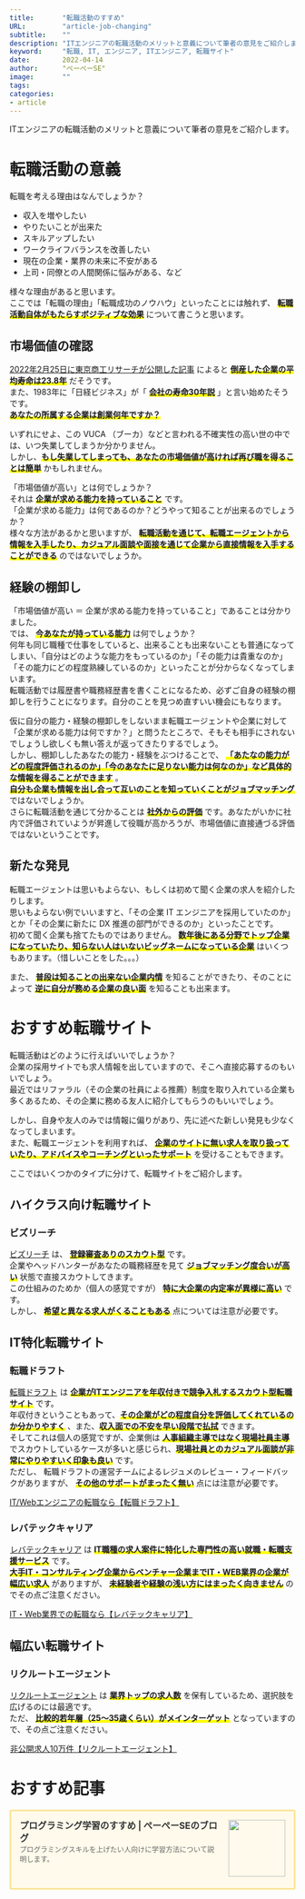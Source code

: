 ```yaml
---
title:       "転職活動のすすめ"
URL:         "article-job-changing"
subtitle:    ""
description: "ITエンジニアの転職活動のメリットと意義について筆者の意見をご紹介します。"
keyword:     "転職, IT, エンジニア, ITエンジニア, 転職サイト"
date:        2022-04-14
author:      "ぺーぺーSE"
image:       ""
tags:
categories:
- article
---
```


ITエンジニアの転職活動のメリットと意義について筆者の意見をご紹介します。

<!--more-->

# 転職活動の意義

転職を考える理由はなんでしょうか？

- 収入を増やしたい
- やりたいことが出来た
- スキルアップしたい
- ワークライフバランスを改善したい
- 現在の企業・業界の未来に不安がある
- 上司・同僚との人間関係に悩みがある、など

様々な理由があると思います。  
ここでは「転職の理由」「転職成功のノウハウ」といったことには触れず、 <span style="font-weight: bold;background:linear-gradient(transparent 70%, #FFFF00 0%);">転職活動自体がもたらすボジティブな効果</span> について書こうと思います。

## 市場価値の確認

[2022年2月25日に東京商工リサーチが公開した記事](https://www.tsr-net.co.jp/news/analysis/20220225_01.html) によると <span style="font-weight: bold;background:linear-gradient(transparent 70%, #FFFF00 0%);">倒産した企業の平均寿命は23.8年</span> だそうです。  
また、1983年に「日経ビジネス」が「 <span style="font-weight: bold;background:linear-gradient(transparent 70%, #FFFF00 0%);">会社の寿命30年説</span> 」と言い始めたそうです。  
<span style="font-weight: bold;background:linear-gradient(transparent 70%, #FFFF00 0%);">あなたの所属する企業は創業何年ですか？</span>  

いずれにせよ、この VUCA （ブーカ）などと言われる不確実性の高い世の中では、いつ失業してしまうか分かりません。  
しかし、<span style="font-weight: bold;background:linear-gradient(transparent 70%, #FFFF00 0%);">もし失業してしまっても、あなたの市場価値が高ければ再び職を得ることは簡単</span> かもしれません。  

「市場価値が高い」とは何でしょうか？  
それは <span style="font-weight: bold;background:linear-gradient(transparent 70%, #FFFF00 0%);">企業が求める能力を持っていること</span> です。  
「企業が求める能力」は何であるのか？どうやって知ることが出来るのでしょうか？  
様々な方法があるかと思いますが、 <span style="font-weight: bold;background:linear-gradient(transparent 70%, #FFFF00 0%);">転職活動を通じて、転職エージェントから情報を入手したり、カジュアル面談や面接を通じて企業から直接情報を入手することができる</span> のではないでしょうか。

## 経験の棚卸し

「市場価値が高い ＝ 企業が求める能力を持っていること」であることは分かりました。  
では、 <span style="font-weight: bold;background:linear-gradient(transparent 70%, #FFFF00 0%);">今あなたが持っている能力</span> は何でしょうか？  
何年も同じ職種で仕事をしていると、出来ることも出来ないことも普通になってしまい、「自分はどのような能力をもっているのか」「その能力は貴重なのか」「その能力にどの程度熟練しているのか」といったことが分からなくなってしまいます。  
転職活動では履歴書や職務経歴書を書くことになるため、必ずご自身の経験の棚卸しを行うことになります。自分のことを見つめ直すいい機会にもなります。  

仮に自分の能力・経験の棚卸しをしないまま転職エージェントや企業に対して「企業が求める能力は何ですか？」と問うたところで、そもそも相手にされないでしょうし欲しくも無い答えが返ってきたりするでしょう。  
しかし、棚卸ししたあなたの能力・経験をぶつけることで、 <span style="font-weight: bold;background:linear-gradient(transparent 70%, #FFFF00 0%);">「あたなの能力がどの程度評価されるのか」「今のあなたに足りない能力は何なのか」など具体的な情報を得ることができます</span> 。  
<span style="font-weight: bold;background:linear-gradient(transparent 70%, #FFFF00 0%);">自分も企業も情報を出し合って互いのことを知っていくことがジョブマッチング</span> ではないでしょうか。  
さらに転職活動を通じて分かることは <span style="font-weight: bold;background:linear-gradient(transparent 70%, #FFFF00 0%);">社外からの評価</span> です。あなたがいかに社内で評価されていようが昇進して役職が高かろうが、市場価値に直接通づる評価ではないということです。

## 新たな発見

転職エージェントは思いもよらない、もしくは初めて聞く企業の求人を紹介したりします。  
思いもよらない例でいいますと、「その企業 IT エンジニアを採用していたのか」とか「その企業に新たに DX 推進の部門ができるのか」といったことです。  
初めて聞く企業も捨てたものではありません。 <span style="font-weight: bold;background:linear-gradient(transparent 70%, #FFFF00 0%);">数年後にある分野でトップ企業になっていたり、知らない人はいないビッグネームになっている企業</span> はいくつもあります。（惜しいことをした。。。）  

また、 <span style="font-weight: bold;background:linear-gradient(transparent 70%, #FFFF00 0%);">普段は知ることの出来ない企業内情</span> を知ることができたり、そのことによって <span style="font-weight: bold;background:linear-gradient(transparent 70%, #FFFF00 0%);">逆に自分が務める企業の良い面</span> を知ることも出来ます。

# おすすめ転職サイト

転職活動はどのように行えばいいでしょうか？  
企業の採用サイトでも求人情報を出していますので、そこへ直接応募するのもいいでしょう。  
最近ではリファラル（その企業の社員による推薦）制度を取り入れている企業も多くあるため、その企業に務める友人に紹介してもらうのもいいでしょう。  

しかし、自身や友人のみでは情報に偏りがあり、先に述べた新しい発見も少なくなってしまいます。  
また、転職エージェントを利用すれば、 <span style="font-weight: bold;background:linear-gradient(transparent 70%, #FFFF00 0%);">企業のサイトに無い求人を取り扱っていたり、アドバイスやコーチングといったサポート</span> を受けることもできます。  

ここではいくつかのタイプに分けて、転職サイトをご紹介します。

## ハイクラス向け転職サイト

### ビズリーチ

[ビズリーチ](https://www.bizreach.jp/) は、 <span style="font-weight: bold;background:linear-gradient(transparent 70%, #FFFF00 0%);">登録審査ありのスカウト型</span> です。  
企業やヘッドハンターがあなたの職務経歴を見て <span style="font-weight: bold;background:linear-gradient(transparent 70%, #FFFF00 0%);">ジョブマッチング度合いが高い</span> 状態で直接スカウトしてきます。  
この仕組みのためか（個人の感覚ですが） <span style="font-weight: bold;background:linear-gradient(transparent 70%, #FFFF00 0%);">特に大企業の内定率が異様に高い</span> です。  
しかし、 <span style="font-weight: bold;background:linear-gradient(transparent 70%, #FFFF00 0%);">希望と異なる求人がくることもある</span> 点については注意が必要です。

<!--
### リクルートダイレクトスカウト

<div class="blogcardfu" style="width:auto;max-width:9999px;border:3px solid #FBE599;border-radius:3px;margin:10px 0;padding:15px;line-height:1.4;text-align:left;background:#FFFAEB;"><a href="https://directscout.recruit.co.jp/" target="_blank" style="display:block;text-decoration:none;"><span class="blogcardfu-image" style="float:right;width:100px;padding:0 0 0 10px;margin:0 0 5px 5px;"><img src="https://images.weserv.nl/?w=100&url=ssl:directscout.recruit.co.jp/img/ogp_cc_fix.jpg" width="100" style="width:100%;height:auto;max-height:100px;min-width:0;border:0 none;margin:0;"></span><br style="display:none"><span class="blogcardfu-title" style="font-size:112.5%;font-weight:700;color:#333333;margin:0 0 5px 0;">リクルートダイレクトスカウト（旧キャリアカーバー）</span><br><span class="blogcardfu-content" style="font-size:87.5%;font-weight:400;color:#666666;">【リクルートダイレクトスカウト】RECRUIT DIRECT SCOUT（旧キャリアカーバー）は、リクルートが運営するハイクラス・エグゼクティブ限定の会員制転職スカウトサービスです。</span><br><span style="clear:both;display:block;overflow:hidden;height:0;">&nbsp;</span></a></div>
-->

## IT特化転職サイト

### 転職ドラフト

<a href="https://px.a8.net/svt/ejp?a8mat=3N6GM2+EC6U9E+2OTA+HY06A" rel="nofollow">転職ドラフト</a><img border="0" width="1" height="1" src="https://www19.a8.net/0.gif?a8mat=3N6GM2+EC6U9E+2OTA+HY06A" alt="" style="display:inline;"> は <span style="font-weight: bold;background:linear-gradient(transparent 70%, #FFFF00 0%);">企業がITエンジニアを年収付きで競争入札するスカウト型転職サイト</span> です。  
年収付きということもあって、<span style="font-weight: bold;background:linear-gradient(transparent 70%, #FFFF00 0%);">その企業がどの程度自分を評価してくれているのか分かりやすく</span> 、また、<span style="font-weight: bold;background:linear-gradient(transparent 70%, #FFFF00 0%);">収入面での不安を早い段階で払拭</span> できます。  
そしてこれは個人の感覚ですが、企業側は <span style="font-weight: bold;background:linear-gradient(transparent 70%, #FFFF00 0%);">人事組織主導ではなく現場社員主導</span> でスカウトしているケースが多いと感じられ、<span style="font-weight: bold;background:linear-gradient(transparent 70%, #FFFF00 0%);">現場社員とのカジュアル面談が非常にやりやすいく印象も良い</span> です。  
ただし、 転職ドラフトの運営チームによるレジュメのレビュー・フィードバックがありますが、 <span style="font-weight: bold;background:linear-gradient(transparent 70%, #FFFF00 0%);">その他のサポートがまったく無い</span> 点には注意が必要です。

<a href="https://px.a8.net/svt/ejp?a8mat=3N6GM2+EC6U9E+2OTA+HV7V6" rel="nofollow">IT/Webエンジニアの転職なら【転職ドラフト】</a>
<img border="0" width="1" height="1" src="https://www13.a8.net/0.gif?a8mat=3N6GM2+EC6U9E+2OTA+HV7V6" alt="">

### レバテックキャリア

<a href="https://px.a8.net/svt/ejp?a8mat=3N6GM3+BPIX2Q+2JK4+ZSSLU" rel="nofollow"><img border="0" width="1" height="1" src="https://www17.a8.net/0.gif?a8mat=3N6GM3+BPIX2Q+2JK4+ZSSLU" alt="" style="display:inline;">レバテックキャリア</a> は <span style="font-weight: bold;background:linear-gradient(transparent 70%, #FFFF00 0%);">IT職種の求人案件に特化した専門性の高い就職・転職支援サービス</span> です。  
<span style="font-weight: bold;background:linear-gradient(transparent 70%, #FFFF00 0%);">大手IT・コンサルティング企業からベンチャー企業までIT・WEB業界の企業が幅広い求人</span> がありますが、 <span style="font-weight: bold;background:linear-gradient(transparent 70%, #FFFF00 0%);">未経験者や経験の浅い方にはまったく向きません</span> のでその点ご注意ください。

<a href="https://px.a8.net/svt/ejp?a8mat=3N6GM3+BPIX2Q+2JK4+ZUAMA" rel="nofollow">IT・Web業界での転職なら【レバテックキャリア】</a>
<img border="0" width="1" height="1" src="https://www18.a8.net/0.gif?a8mat=3N6GM3+BPIX2Q+2JK4+ZUAMA" alt="">

## 幅広い転職サイト

<!--
### doda

<div class="blogcardfu" style="width:auto;max-width:9999px;border:3px solid #FBE599;border-radius:3px;margin:10px 0;padding:15px;line-height:1.4;text-align:left;background:#FFFAEB;"><a href="https://doda.jp/engineer/" target="_blank" style="display:block;text-decoration:none;"><span class="blogcardfu-image" style="float:right;width:100px;padding:0 0 0 10px;margin:0 0 5px 5px;"><img src="https://images.weserv.nl/?w=100&url=ssl:doda.jp/guide/img/icon_fb_001.gif" width="100" style="width:100%;height:auto;max-height:100px;min-width:0;border:0 none;margin:0;"></span><br style="display:none"><span class="blogcardfu-title" style="font-size:112.5%;font-weight:700;color:#333333;margin:0 0 5px 0;">IT・Webエンジニアの転職・求人ならdodaエンジニアIT</span><br><span class="blogcardfu-content" style="font-size:87.5%;font-weight:400;color:#666666;">求人掲載数約30,000件。ITエンジニア転職・業界最大級の求人サイトならdoda（デューダ）。スキルアップしたい、柔軟に働きたい、など希望をかなえる転職先が見つかります。</span><br><span style="clear:both;display:block;overflow:hidden;height:0;">&nbsp;</span></a></div>
-->

### リクルートエージェント

<a href="//ck.jp.ap.valuecommerce.com/servlet/referral?sid=3644125&pid=887762323" rel="nofollow"><img src="//ad.jp.ap.valuecommerce.com/servlet/gifbanner?sid=3644125&pid=887762323" height="1" width="1" border="0" style="display:inline;">リクルートエージェント</a> は <span style="font-weight: bold;background:linear-gradient(transparent 70%, #FFFF00 0%);">業界トップの求人数</span> を保有しているため、選択肢を広げるのには最適です。  
ただ、 <span style="font-weight: bold;background:linear-gradient(transparent 70%, #FFFF00 0%);">比較的若年層（25〜35歳くらい）がメインターゲット</span> となっていますので、その点ご注意ください。

<a href="//ck.jp.ap.valuecommerce.com/servlet/referral?sid=3644125&pid=887762461" rel="nofollow"><img src="//ad.jp.ap.valuecommerce.com/servlet/gifbanner?sid=3644125&pid=887762461" height="1" width="1" border="0" style="display:inline;">非公開求人10万件【リクルートエージェント】</a>

<!--
### マイナビITエージェント

<div class="blogcardfu" style="width:auto;max-width:9999px;border:3px solid #FBE599;border-radius:3px;margin:10px 0;padding:15px;line-height:1.4;text-align:left;background:#FFFAEB;"><a href="https://mynavi-agent.jp/it/" target="_blank" style="display:block;text-decoration:none;"><span class="blogcardfu-image" style="float:right;width:100px;padding:0 0 0 10px;margin:0 0 5px 5px;"><img src="https://images.weserv.nl/?w=100&url=ssl:mynavi-agent.jp/resource/it/img/ogp_it_agent.png" width="100" style="width:100%;height:auto;max-height:100px;min-width:0;border:0 none;margin:0;"></span><br style="display:none"><span class="blogcardfu-title" style="font-size:112.5%;font-weight:700;color:#333333;margin:0 0 5px 0;">マイナビITエージェント【公式】IT・Webエンジニアの求人・転職エージェント</span><br><span class="blogcardfu-content" style="font-size:87.5%;font-weight:400;color:#666666;">IT・Webエンジニアに特化した転職エージェントです。システムエンジニア、プログラマー、社内SEをはじめとしたITエンジニアの豊富な求人情報と、IT業界専任のアドバイザーが無料であなたの転職をサポートします。</span><br><span style="clear:both;display:block;overflow:hidden;height:0;">&nbsp;</span></a></div>
-->

# おすすめ記事

<!-- プログラミング学習のすすめ -->
<div class="blogcardfu" style="width:auto;max-width:9999px;border:3px solid #FBE599;border-radius:3px;margin:10px 0;padding:15px;line-height:1.4;text-align:left;background:#FFFAEB;"><a href="https://blog.pepese.com/article-programing-learning" target="_blank" style="display:block;text-decoration:none;"><span class="blogcardfu-image" style="float:right;width:100px;padding:0 0 0 10px;margin:0 0 5px 5px;"><img src="https://images.weserv.nl/?w=100&url=ssl:blog.pepese.com/img/yaruwo.gif" width="100" style="width:100%;height:auto;max-height:100px;min-width:0;border:0 none;margin:0;"></span><br style="display:none"><span class="blogcardfu-title" style="font-size:112.5%;font-weight:700;color:#333333;margin:0 0 5px 0;">プログラミング学習のすすめ | ぺーぺーSEのブログ</span><br><span class="blogcardfu-content" style="font-size:87.5%;font-weight:400;color:#666666;">プログラミングスキルを上げたい人向けに学習方法について説明します。</span><br><span style="clear:both;display:block;overflow:hidden;height:0;">&nbsp;</span></a></div>